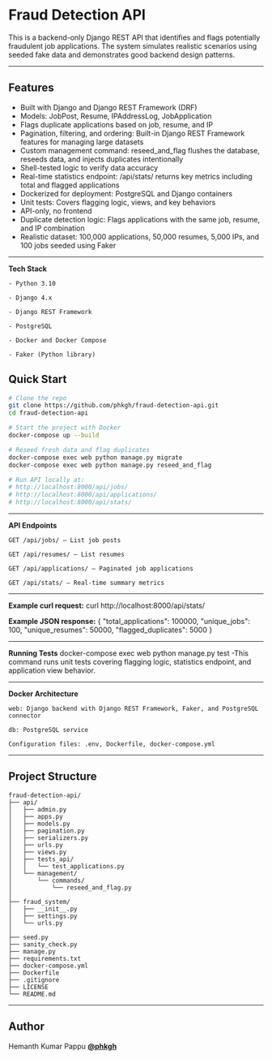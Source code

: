 # Fraud Detection API

This is a backend-only Django REST API that identifies and flags potentially fraudulent job applications. The system simulates realistic scenarios using seeded fake data and demonstrates good backend design patterns.

---

## Features

- Built with Django and Django REST Framework (DRF)
- Models: JobPost, Resume, IPAddressLog, JobApplication
- Flags duplicate applications based on job, resume, and IP
- Pagination, filtering, and ordering: Built-in Django REST Framework features for managing large datasets
- Custom management command: reseed_and_flag flushes the database, reseeds data, and injects duplicates intentionally
- Shell-tested logic to verify data accuracy
- Real-time statistics endpoint: /api/stats/ returns key metrics including total and flagged applications
- Dockerized for deployment: PostgreSQL and Django containers
- Unit tests: Covers flagging logic, views, and key behaviors
- API-only, no frontend
- Duplicate detection logic: Flags applications with the same job, resume, and IP combination
- Realistic dataset: 100,000 applications, 50,000 resumes, 5,000 IPs, and 100 jobs seeded using Faker
 

---

**Tech Stack**

    - Python 3.10

    - Django 4.x

    - Django REST Framework

    - PostgreSQL

    - Docker and Docker Compose

    - Faker (Python library)

## Quick Start

```bash
# Clone the repo
git clone https://github.com/phkgh/fraud-detection-api.git
cd fraud-detection-api

# Start the project with Docker
docker-compose up --build

# Reseed fresh data and flag duplicates
docker-compose exec web python manage.py migrate
docker-compose exec web python manage.py reseed_and_flag

# Run API locally at:
# http://localhost:8000/api/jobs/
# http://localhost:8000/api/applications/
# http://localhost:8000/api/stats/
```

---

**API Endpoints**

    GET /api/jobs/ — List job posts

    GET /api/resumes/ — List resumes

    GET /api/applications/ — Paginated job applications

    GET /api/stats/ — Real-time summary metrics

---

**Example curl request:**
curl http://localhost:8000/api/stats/

**Example JSON response:**
{
  "total_applications": 100000,
  "unique_jobs": 100,
  "unique_resumes": 50000,
  "flagged_duplicates": 5000
}

---
**Running Tests**
docker-compose exec web python manage.py test
-This command runs unit tests covering flagging logic, statistics endpoint, and application view behavior.

---
**Docker Architecture**

    web: Django backend with Django REST Framework, Faker, and PostgreSQL connector

    db: PostgreSQL service

    Configuration files: .env, Dockerfile, docker-compose.yml

---
## Project Structure

```
fraud-detection-api/
├── api/
│   ├── admin.py
│   ├── apps.py
│   ├── models.py
│   ├── pagination.py
│   ├── serializers.py
│   ├── urls.py
│   ├── views.py
│   ├── tests_api/
│   │   └── test_applications.py
│   └── management/
│       └── commands/
│           └── reseed_and_flag.py
│
├── fraud_system/
│   ├── __init__.py
│   ├── settings.py
│   └── urls.py
│
├── seed.py
├── sanity_check.py
├── manage.py
├── requirements.txt
├── docker-compose.yml
├── Dockerfile
├── .gitignore
├── LICENSE
└── README.md
```

---

## Author

Hemanth Kumar Pappu
[**@phkgh**](https://github.com/phkgh)
